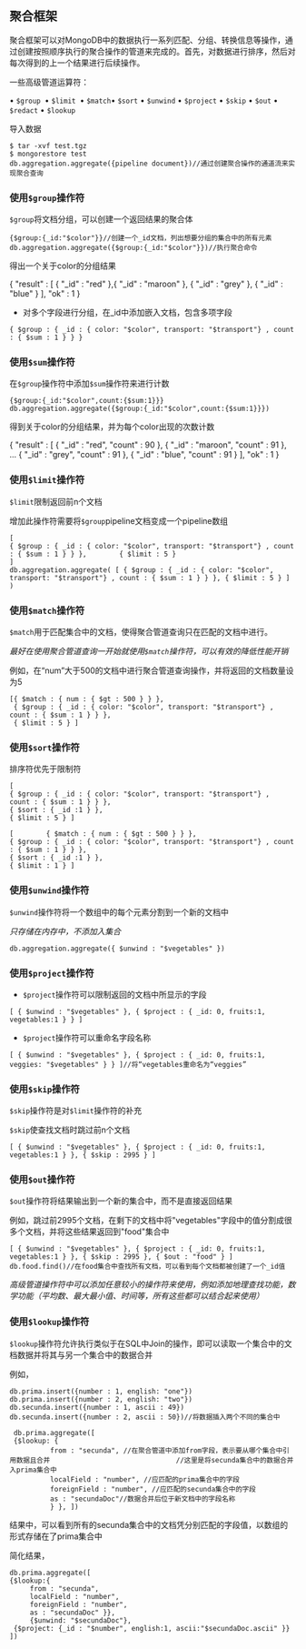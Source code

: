 ## 聚合框架

聚合框架可以对MongoDB中的数据执行一系列匹配、分组、转换信息等操作，通过创建按照顺序执行的聚合操作的管道来完成的。首先，对数据进行排序，然后对每次得到的上一个结果进行后续操作。

一些高级管道运算符：

•	`$group `•	`$limit `•	`$match`•  `$sort` •	`$unwind` •	`$project` •	`$skip` •	`$out` •	`$redact` •	`$lookup`

导入数据

```
$ tar -xvf test.tgz
$ mongorestore test
db.aggregation.aggregate({pipeline document})//通过创建聚合操作的通道流来实现聚合查询
```

### 使用`$group`操作符

`$group`将文档分组，可以创建一个返回结果的聚合体

```
{$group:{_id:"$color"}}//创建一个_id文档，列出想要分组的集合中的所有元素
db.aggregation.aggregate({$group:{_id:"$color"}})//执行聚合命令
```

得出一个关于color的分组结果

{     "result" : [          {      "_id" : "red"          },{     "_id" : "maroon"          },    {       "_id" : "grey"     },          {               "_id" : "blue"          }     ],     "ok" : 1 }

+ 对多个字段进行分组，在_id中添加嵌入文档，包含多项字段

```
{ $group : { _id : { color: "$color", transport: "$transport"} , count : { $sum : 1 } } }
```

### 使用`$sum`操作符

在`$group`操作符中添加`$sum`操作符来进行计数

```
{$group:{_id:"$color",count:{$sum:1}}}
db.aggregation.aggregate({$group:{_id:"$color",count:{$sum:1}}})
```

得到关于color的分组结果，并为每个color出现的次数计数 

{     "result" : [          {               "_id" : "red",               "count" : 90          },          {               "_id" : "maroon",               "count" : 91          },                ...             {               "_id" : "grey",               "count" : 91          },          {               "_id" : "blue",               "count" : 91          }     ],     "ok" : 1 }

### 使用`$limit`操作符

`$limit`限制返回前n个文档

增加此操作符需要将`$group`pipeline文档变成一个pipeline数组

```
[
{ $group : { _id : { color: "$color", transport: "$transport"} , count : { $sum : 1 } } },        { $limit : 5 } 
]
db.aggregation.aggregate( [ { $group : { _id : { color: "$color", transport: "$transport"} , count : { $sum : 1 } } }, { $limit : 5 } ] ) 
```

### 使用`$match`操作符 

`$match`用于匹配集合中的文档，使得聚合管道查询只在匹配的文档中进行。

*最好在使用聚合管道查询一开始就使用`$match`操作符，可以有效的降低性能开销*

例如，在“num”大于500的文档中进行聚合管道查询操作，并将返回的文档数量设为5

```
[{ $match : { num : { $gt : 500 } } },    
 { $group : { _id : { color: "$color", transport: "$transport"} , count : { $sum : 1 } } },      
 { $limit : 5 } ]
```

### 使用`$sort`操作符

排序符优先于限制符

```
[         
{ $group : { _id : { color: "$color", transport: "$transport"} ,  count : { $sum : 1 } } },        
{ $sort : { _id :1 } },       
{ $limit : 5 } ]
```

```
[        { $match : { num : { $gt : 500 } } },       
{ $group : { _id : { color: "$color", transport: "$transport"} , count : { $sum : 1 } } },       
{ $sort : { _id :1 } },        
{ $limit : 1 } ]
```

### 使用`$unwind`操作符

`$unwind`操作符将一个数组中的每个元素分割到一个新的文档中

*只存储在内存中，不添加入集合*

```
db.aggregation.aggregate({ $unwind : "$vegetables" })
```

### 使用`$project`操作符

+ `$project`操作符可以限制返回的文档中所显示的字段

```
[ { $unwind : "$vegetables" }, { $project : { _id: 0, fruits:1, vegetables:1 } } ]
```

+ `$project`操作符可以重命名字段名称

```
[ { $unwind : "$vegetables" }, { $project : { _id: 0, fruits:1, veggies: "$vegetables" } } ]//将“vegetables重命名为“veggies”
```

### 使用`$skip`操作符

`$skip`操作符是对`$limit`操作符的补充

`$skip`使查找文档时跳过前n个文档

```
[ { $unwind : "$vegetables" }, { $project : { _id: 0, fruits:1, vegetables:1 } }, { $skip : 2995 } ]
```

### 使用`$out`操作符

`$out`操作符将结果输出到一个新的集合中，而不是直接返回结果

例如，跳过前2995个文档，在剩下的文档中将"vegetables"字段中的值分割成很多个文档，并将这些结果返回到"food"集合中

```
[ { $unwind : "$vegetables" }, { $project : { _id: 0, fruits:1, vegetables:1 } }, { $skip : 2995 }, { $out : "food" } ]
db.food.find()//在food集合中查找所有文档，可以看到每个文档都被创建了一个_id值
```

*高级管道操作符中可以添加任意较小的操作符来使用，例如添加地理查找功能，数学功能（平均数、最大最小值、时间等，所有这些都可以结合起来使用）*

### 使用`$lookup`操作符

`$lookup`操作符允许执行类似于在SQL中Join的操作，即可以读取一个集合中的文档数据并将其与另一个集合中的数据合并

例如，

```
db.prima.insert({number : 1, english: "one"}) 
db.prima.insert({number : 2, english: "two"}) 
db.secunda.insert({number : 1, ascii : 49}) 
db.secunda.insert({number : 2, ascii : 50})//将数据插入两个不同的集合中
```

```
 db.prima.aggregate([        
 {$lookup: {                
          from : "secunda", //在聚合管道中添加from字段，表示要从哪个集合中引用数据且合并                               //这里是将secunda集合中的数据合并入prima集合中
          localField : "number", //应匹配的prima集合中的字段             
          foreignField : "number", //应匹配的secunda集合中的字段               
          as : "secundaDoc"//数据合并后位于新文档中的字段名称        
          } }, ])
```

结果中，可以看到所有的secunda集合中的文档凭分别匹配的字段值，以数组的形式存储在了prima集合中

简化结果，

```
db.prima.aggregate([      
{$lookup:{               
     from : "secunda",            
     localField : "number",            
     foreignField : "number",          
     as : "secundaDoc" }},          
     {$unwind: "$secundaDoc"},        
 {$project: {_id : "$number", english:1, ascii:"$secundaDoc.ascii" }}        ])
```



























